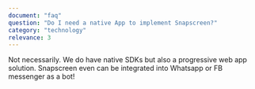 ```yaml
---
document: "faq"
question: "Do I need a native App to implement Snapscreen?"
category: "technology"
relevance: 3
---
```


Not necessarily. We do have native SDKs but also a progressive web app solution. Snapscreen even can be integrated into Whatsapp or FB messenger as a bot!
